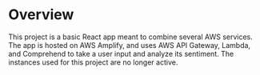 # Overview

This project is a basic React app meant to combine several AWS services. The app is hosted on AWS Amplify, and uses AWS API Gateway, Lambda, and Comprehend to take a user input and analyze its sentiment. The instances used for this project are no longer active.
